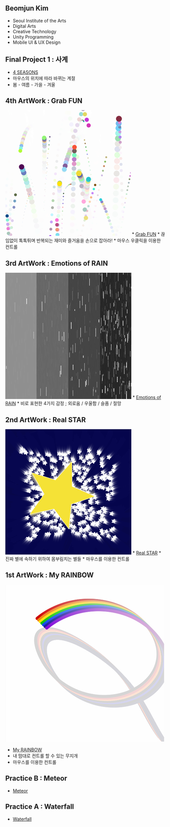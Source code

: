 ## Beomjun Kim
  * Seoul Institute of the Arts
  * Digital Arts
  * Creative Technology
  * Unity Programming
  * Mobile UI & UX Design

## Final Project 1 : 사계

  * [4 SEASONS](./4Seasons/)
  * 마우스의 위치에 따라 바뀌는 계절
  * 봄 - 여름 - 가을 - 겨울

## 4th ArtWork : Grab FUN

  ![예시 이미지](./Fun.png)
    * [Grab FUN](./Fun/)
    * 끊임없이 톡톡튀며 반복되는 재미와 즐거움을 손으로 잡아라!
    * 마우스 우클릭을 이용한 컨트롤

## 3rd ArtWork : Emotions of RAIN

  ![예시 이미지](./Rain.png)
    * [Emotions of RAIN](./Rain/)
    * 비로 표현한 4가지 감정 ; 외로움 / 우울함 / 슬픔 / 절망

## 2nd ArtWork : Real STAR

  ![예시 이미지](./Star.png)
    * [Real STAR](./Star/)
    * 진짜 별에 속하기 위하여 몸부림치는 별들
    * 마우스를 이용한 컨트롤

## 1st ArtWork : My RAINBOW

 ![예시 이미지](./Rainbow.png)
  * [My RAINBOW](./Rainbow/)
  * 내 맘대로 컨트롤 할 수 있는 무지개
  * 마우스를 이용한 컨트롤

## Practice B : Meteor
  * [Meteor](./Meteor/)

## Practice A : Waterfall
  * [Waterfall](./Waterfall/)
